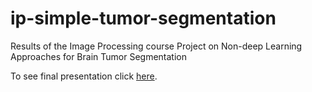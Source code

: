 # ip-simple-tumor-segmentation
Results of the Image Processing course Project on Non-deep Learning Approaches for Brain Tumor Segmentation

To see final presentation click [here](https://github.com/Vivikar/ip-simple-tumor-segmentation/blob/d90e8df9450e476760a70cf27f8f4dcc08c5e491/Project%20Tumor%20Detection.pdf).
